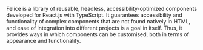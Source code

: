 Felice is a library of reusable, headless, accessibility-optimized components developed for React.js with TypeScript. It guarantees accessibility and functionality of complex components that are not found natively in HTML, and ease of integration into different projects is a goal in itself. Thus, it provides ways in which components can be customised, both in terms of appearance and functionality.
